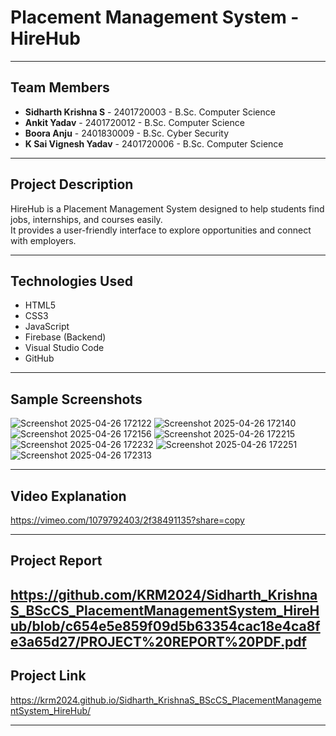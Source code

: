 # Placement Management System - HireHub

---

## Team Members
- **Sidharth Krishna S** - 2401720003 - B.Sc. Computer Science  
- **Ankit Yadav** - 2401720012 - B.Sc. Computer Science  
- **Boora Anju** - 2401830009 - B.Sc. Cyber Security  
- **K Sai Vignesh Yadav** - 2401720006 - B.Sc. Computer Science  
---

## Project Description
HireHub is a Placement Management System designed to help students find jobs, internships, and courses easily.  
It provides a user-friendly interface to explore opportunities and connect with employers.

---

## Technologies Used
- HTML5  
- CSS3  
- JavaScript  
- Firebase (Backend)
- Visual Studio Code
- GitHub
---

## Sample Screenshots
![Screenshot 2025-04-26 172122](https://github.com/user-attachments/assets/180a5ba4-df63-4eb7-99be-00faf8221e09)
![Screenshot 2025-04-26 172140](https://github.com/user-attachments/assets/b24d473f-c95a-4ad6-8f88-8d476439e323)
![Screenshot 2025-04-26 172156](https://github.com/user-attachments/assets/0eafcb0d-1788-4973-b92b-449288095c94)
![Screenshot 2025-04-26 172215](https://github.com/user-attachments/assets/9e74f3ea-40cf-4a1e-afe6-6b3039f9db23)
![Screenshot 2025-04-26 172232](https://github.com/user-attachments/assets/7adf6b2e-616a-41cb-8c84-d72f727dfbdd)
![Screenshot 2025-04-26 172251](https://github.com/user-attachments/assets/91579942-29ff-4cf4-948a-e3a295a705ea)
![Screenshot 2025-04-26 172313](https://github.com/user-attachments/assets/d1a2407b-f222-4163-9ad1-3e26fcae95fd)

---

## Video Explanation
https://vimeo.com/1079792403/2f38491135?share=copy

---

## Project Report
https://github.com/KRM2024/Sidharth_KrishnaS_BScCS_PlacementManagementSystem_HireHub/blob/c654e5e859f09d5b63354cac18e4ca8fe3a65d27/PROJECT%20REPORT%20PDF.pdf
---

## Project Link
https://krm2024.github.io/Sidharth_KrishnaS_BScCS_PlacementManagementSystem_HireHub/

---

